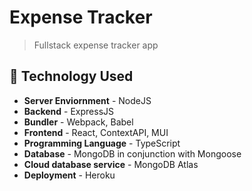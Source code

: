 # Expense Tracker

> Fullstack expense tracker app

## 🚧 Technology Used

- **Server Enviornment** - NodeJS
- **Backend** - ExpressJS
- **Bundler** - Webpack, Babel
- **Frontend** - React, ContextAPI, MUI
- **Programming Language** - TypeScript
- **Database** - MongoDB in conjunction with Mongoose
- **Cloud database service** - MongoDB Atlas
- **Deployment** - Heroku

<!-- **Open [http://localhost:3000](http://localhost:3000) to view live it in the browser.** -->
